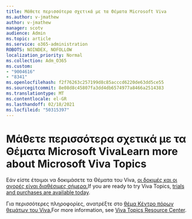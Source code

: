 ```yaml
---
title: Μάθετε περισσότερα σχετικά με τα Θέματα Microsoft Viva
ms.author: v-jmathew
author: v-jmathew
manager: scotv
audience: Admin
ms.topic: article
ms.service: o365-administration
ROBOTS: NOINDEX, NOFOLLOW
localization_priority: Normal
ms.collection: Adm_O365
ms.custom:
- "9004616"
- "8341"
ms.openlocfilehash: f2f76263c257199d8c85acccd6220de63dd5ce55
ms.sourcegitcommit: 8e08d8c45807fa3dd4db6574977a8466a2514383
ms.translationtype: MT
ms.contentlocale: el-GR
ms.lasthandoff: 02/18/2021
ms.locfileid: "50315397"
---
```

# <a name="learn-more-about-microsoft-viva-topics"></a><span data-ttu-id="a1e7d-102">Μάθετε περισσότερα σχετικά με τα Θέματα Microsoft Viva</span><span class="sxs-lookup"><span data-stu-id="a1e7d-102">Learn more about Microsoft Viva Topics</span></span>

<span data-ttu-id="a1e7d-103">Εάν είστε έτοιμοι να δοκιμάσετε τα Θέματα του Viva, [οι δοκιμές και οι αγορές είναι διαθέσιμες σήμερα.](https://aka.ms/BuyVivaTopics)</span><span class="sxs-lookup"><span data-stu-id="a1e7d-103">If you are ready to try Viva Topics, [trials and purchases are available today](https://aka.ms/BuyVivaTopics).</span></span>

<span data-ttu-id="a1e7d-104">Για περισσότερες πληροφορίες, ανατρέξτε στο [θέμα Κέντρο πόρων θεμάτων του Viva.](https://aka.ms/viva/topics/resources)</span><span class="sxs-lookup"><span data-stu-id="a1e7d-104">For more information, see [Viva Topics Resource Center](https://aka.ms/viva/topics/resources).</span></span>
